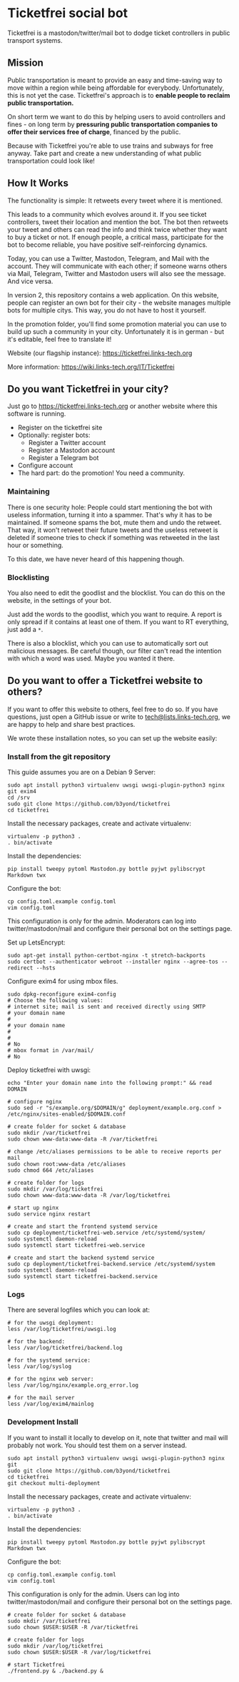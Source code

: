# Ticketfrei social bot

Ticketfrei is a mastodon/twitter/mail bot to dodge ticket controllers in public
transport systems.

## Mission

Public transportation is meant to provide an easy and time-saving way to move within a region while being affordable for everybody. Unfortunately, this is not yet the case. Ticketfrei's approach is to **enable people to reclaim public transportation.**

On short term we want to do this by helping users to avoid controllers and fines - on long term by **pressuring public transportation companies to offer their services free of charge**, financed by the public.

Because with Ticketfrei you're able to use trains and subways for free anyway. Take part and create a new understanding of what public transportation could look like!

## How It Works

The functionality is simple: It retweets every tweet where it is mentioned.

This leads to a community which evolves around it. If you see ticket
controllers, tweet their location and mention the bot. The bot then retweets
your tweet and others can read the info and think twice whether they want to
buy a ticket or not. If enough people, a critical mass, participate for the bot
to become reliable, you have positive self-reinforcing dynamics.

Today, you can use a Twitter, Mastodon, Telegram, and Mail with the account.
They will communicate with each other; if someone warns others via Mail,
Telegram, Twitter and Mastodon users will also see the message. And vice versa.

In version 2, this repository contains a web application. On this website,
people can register an own bot for their city - the website manages multiple
bots for multiple citys. This way, you do not have to host it yourself.

In the promotion folder, you'll find some promotion material you can use to
build up such a community in your city. Unfortunately it is in german - but
it's editable, feel free to translate it!

Website (our flagship instance): https://ticketfrei.links-tech.org

More information: https://wiki.links-tech.org/IT/Ticketfrei

## Do you want Ticketfrei in your city?

Just go to https://ticketfrei.links-tech.org or another website where this software is
running.

* Register on the ticketfrei site
* Optionally: register bots:
  * Register a Twitter account
  * Register a Mastodon account
  * Register a Telegram bot
* Configure account
* The hard part: do the promotion! You need a community.

### Maintaining

There is one security hole: People could start mentioning the bot with useless
information, turning it into a spammer. That's why it has to be maintained. If
someone spams the bot, mute them and undo the retweet. That way, it won't
retweet their future tweets and the useless retweet is deleted if someone tries
to check if something was retweeted in the last hour or something.

To this date, we have never heard of this happening though.

### Blocklisting

You also need to edit the goodlist and the blocklist. You can do this on the
website, in the settings of your bot.

Just add the words to the goodlist, which you want to require. A report is only
spread if it contains at least one of them. If you want to RT everything, just
add a ```*```.

There is also a blocklist, which you can use to automatically sort out
malicious messages. Be careful though, our filter can't read the intention with
which a word was used. Maybe you wanted it there.

## Do you want to offer a Ticketfrei website to others?

If you want to offer this website to others, feel free to do so. If you have questions, just open 
a GitHub issue or write to tech@lists.links-tech.org, we are happy to help and share best practices.

We wrote these installation notes, so you can set up the website easily:

### Install from the git repository

This guide assumes you are on a Debian 9 Server:

```shell
sudo apt install python3 virtualenv uwsgi uwsgi-plugin-python3 nginx git exim4
cd /srv
sudo git clone https://github.com/b3yond/ticketfrei
cd ticketfrei
```

Install the necessary packages, create and activate virtualenv:

```shell
virtualenv -p python3 .
. bin/activate
```

Install the dependencies:

```shell
pip install tweepy pytoml Mastodon.py bottle pyjwt pylibscrypt Markdown twx
```

Configure the bot:

```shell
cp config.toml.example config.toml
vim config.toml
```

This configuration is only for the admin. Moderators can log into
twitter/mastodon/mail and configure their personal bot on the settings page.

Set up LetsEncrypt:

```shell
sudo apt-get install python-certbot-nginx -t stretch-backports
sudo certbot --authenticator webroot --installer nginx --agree-tos --redirect --hsts 
```

Configure exim4 for using mbox files.

```
sudo dpkg-reconfigure exim4-config
# Choose the following values:
# internet site; mail is sent and received directly using SMTP
# your domain name
# 
# your domain name
# 
# 
# No
# mbox format in /var/mail/
# No
```

Deploy ticketfrei with uwsgi:

```shell
echo "Enter your domain name into the following prompt:" && read DOMAIN

# configure nginx
sudo sed -r "s/example.org/$DOMAIN/g" deployment/example.org.conf > /etc/nginx/sites-enabled/$DOMAIN.conf

# create folder for socket & database
sudo mkdir /var/ticketfrei
sudo chown www-data:www-data -R /var/ticketfrei

# change /etc/aliases permissions to be able to receive reports per mail
sudo chown root:www-data /etc/aliases
sudo chmod 664 /etc/aliases

# create folder for logs
sudo mkdir /var/log/ticketfrei
sudo chown www-data:www-data -R /var/log/ticketfrei

# start up nginx
sudo service nginx restart

# create and start the frontend systemd service
sudo cp deployment/ticketfrei-web.service /etc/systemd/system/
sudo systemctl daemon-reload
sudo systemctl start ticketfrei-web.service

# create and start the backend systemd service
sudo cp deployment/ticketfrei-backend.service /etc/systemd/system
sudo systemctl daemon-reload
sudo systemctl start ticketfrei-backend.service
```

### Logs

There are several logfiles which you can look at:

```
# for the uwsgi deployment:
less /var/log/ticketfrei/uwsgi.log

# for the backend:
less /var/log/ticketfrei/backend.log

# for the systemd service:
less /var/log/syslog

# for the nginx web server:
less /var/log/nginx/example.org_error.log

# for the mail server
less /var/log/exim4/mainlog
```

### Development Install

If you want to install it locally to develop on it, note that twitter and mail
will probably not work. You should test them on a server instead.

```shell
sudo apt install python3 virtualenv uwsgi uwsgi-plugin-python3 nginx git
sudo git clone https://github.com/b3yond/ticketfrei
cd ticketfrei
git checkout multi-deployment
```

Install the necessary packages, create and activate virtualenv:

```shell
virtualenv -p python3 .
. bin/activate
```

Install the dependencies:

```shell
pip install tweepy pytoml Mastodon.py bottle pyjwt pylibscrypt Markdown twx
```

Configure the bot:

```shell
cp config.toml.example config.toml
vim config.toml
```

This configuration is only for the admin. Users can log into
twitter/mastodon/mail and configure their personal bot on the settings page.

```shell
# create folder for socket & database
sudo mkdir /var/ticketfrei
sudo chown $USER:$USER -R /var/ticketfrei

# create folder for logs
sudo mkdir /var/log/ticketfrei
sudo chown $USER:$USER -R /var/log/ticketfrei

# start Ticketfrei
./frontend.py & ./backend.py &
```

